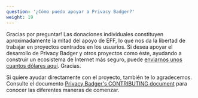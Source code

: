 ```yaml
---
question: '¿Cómo puedo apoyar a Privacy Badger?'
weight: 19
---
```


Gracias por preguntar! Las donaciones individuales constituyen aproximadamente la mitad del apoyo de EFF, lo que nos da la libertad de trabajar en proyectos centrados en los usuarios. Si desea apoyar el desarrollo de Privacy Badger y otros proyectos como éste, ayudando a construir un ecosistema de Internet más seguro, puede [enviarnos unos cuantos dólares aquí](https://supporters.eff.org/donate/support-privacy-badger). Gracias.

Si quiere ayudar directamente con el proyecto, también te lo agradecemos. Consulte el documento [Privacy Badger's CONTRIBUTING document](https://github.com/EFForg/privacybadger/blob/master/CONTRIBUTING.md) para conocer las diferentes maneras de comenzar.
